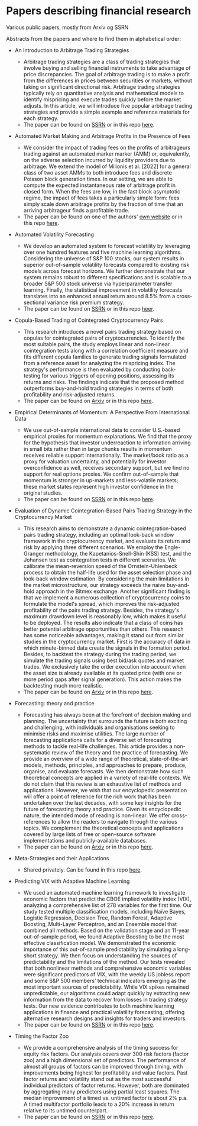 # Papers describing financial research
Various public papers, mostly from Arxiv og SSRN

Abstracts from the papers and where to find them in alphabetical order:

- An Introduction to Arbitrage Trading Strategies
  - Arbitrage trading strategies are a class of trading strategies that involve buying and selling financial instruments to take advantage of price discrepancies. The goal of arbitrage trading is to make a profit from the differences in prices between securities or markets, without taking on significant directional risk. Arbitrage trading strategies typically rely on quantitative analysis and mathematical models to identify mispricing and execute trades quickly before the market adjusts. In this article, we will introduce five popular arbitrage trading strategies and provide a simple example and reference materials for each strategy.
  - The paper can be found on [SSRN](https://papers.ssrn.com/sol3/papers.cfm?abstract_id=4420232) or  in this repo [here](AnIntroductionToArbitrageTradingStrategies.pdf).

- Automated Market Making and Arbitrage Profits in the Presence of Fees
  - We consider the impact of trading fees on the profits of arbitrageurs trading against an
automated marker marker (AMM) or, equivalently, on the adverse selection incurred by liquidity
providers due to arbitrage. We extend the model of Milionis et al. [2022] for a general class
of two asset AMMs to both introduce fees and discrete Poisson block generation times. In our
setting, we are able to compute the expected instantaneous rate of arbitrage profit in closed
form. When the fees are low, in the fast block asymptotic regime, the impact of fees takes a
particularly simple form: fees simply scale down arbitrage profits by the fraction of time that
an arriving arbitrageur finds a profitable trade.
  - The paper can be found on one of the authors' [own website](https://moallemi.com/ciamac/research-interests.php) or in this repo [here](AutomatedMarketMakingAndArbitrageProfitsInThePresenceOfFees.pdf).

- Automated Volatility Forecasting
  - We develop an automated system to forecast volatility by leveraging over one hundred features and five machine learning algorithms. Considering the universe of S&P 100 stocks, our system results in superior out-of-sample volatility forecasts compared to existing risk models across forecast horizons. We further demonstrate that our system remains robust to different specifications and is scalable to a broader S&P 500 stock universe via hyperparameter transfer learning. Finally, the statistical improvement in volatility forecasts translates into an enhanced annual return around 8.5% from a cross-sectional variance risk premium strategy.
  - The paper can be found on [SSRN](https://papers.ssrn.com/sol3/papers.cfm?abstract_id=3776915) or in this repo [heer](AutomatedVolatilityForecasting.pdf).

- Copula-Based Trading of Cointegrated Cryptocurrency Pairs
  - This research introduces a novel pairs trading strategy based on copulas for cointegrated pairs of cryptocurrencies. To identify the most suitable pairs, the study employs linear and non-linear cointegration tests along with a correlation coefficient measure and fits different copula families to generate trading signals formulated from a reference asset for analyzing the mispricing index. The strategy's performance is then evaluated by conducting back-testing for various triggers of opening positions, assessing its returns and risks. The findings indicate that the proposed method outperforms buy-and-hold trading strategies in terms of both profitability and risk-adjusted returns.
  - The paper can be found on [Arxiv](https://arxiv.org/abs/2305.06961) or in this repo [here](CopulaBasedTradingOfCointegratedCryptocurrencyPairs.pdf).

- Empirical Determinants of Momentum: A Perspective From International Data
  - We use out-of-sample international data to consider U.S.-based empirical proxies for momentum explanations. We find that the proxy for the hypothesis that investor underreaction to information arriving in small bits rather than in large chunks results in momentum receives reliable support internationally. The market/book ratio as a proxy for valuation uncertainty, and potentially for investor overconfidence as well, receives secondary support, but we find no support for real options proxies. We confirm out-of-sample that momentum is stronger in up-markets and less-volatile markets; these market states represent high investor confidence in the original studies.
  - The paper can be found on [SSRN](https://papers.ssrn.com/sol3/papers.cfm?abstract_id=4012902) or in this repo [here](EmpiricalDeterminantsOfMomentum.pdf).

- Evaluation of Dynamic Cointegration-Based Pairs Trading Strategy in the Cryptocurrency Market
  - This research aims to demonstrate a dynamic cointegration-based pairs trading strategy, including an optimal look-back window framework in the cryptocurrency market, and evaluate its return and risk by applying three different scenarios. We employ the Engle-Granger methodology, the Kapetanios-Snell-Shin (KSS) test, and the Johansen test as cointegration tests in different scenarios. We calibrate the mean-reversion speed of the Ornstein-Uhlenbeck process to obtain the half-life used for the asset selection phase and look-back window estimation. By considering the main limitations in the market microstructure, our strategy exceeds the naive buy-and-hold approach in the Bitmex exchange. Another significant finding is that we implement a numerous collection of cryptocurrency coins to formulate the model's spread, which improves the risk-adjusted profitability of the pairs trading strategy. Besides, the strategy's maximum drawdown level is reasonably low, which makes it useful to be deployed. The results also indicate that a class of coins has better potential arbitrage opportunities than others. This research has some noticeable advantages, making it stand out from similar studies in the cryptocurrency market. First is the accuracy of data in which minute-binned data create the signals in the formation period. Besides, to backtest the strategy during the trading period, we simulate the trading signals using best bid/ask quotes and market trades. We exclusively take the order execution into account when the asset size is already available at its quoted price (with one or more period gaps after signal generation). This action makes the backtesting much more realistic.
  - The paper can be found on [Arxiv](https://arxiv.org/abs/2109.10662) or in this repo [here](EvaluationOfDynamicCointegrationBasedPairsTradingStrategyInTheCryptocurrencyMarket.pdf).

- Forecasting: theory and practice
  - Forecasting has always been at the forefront of decision making and planning. The uncertainty that surrounds the future is both exciting and challenging, with individuals and organisations seeking to minimise risks and maximise utilities. The large number of forecasting applications calls for a diverse set of forecasting methods to tackle real-life challenges. This article provides a non-systematic review of the theory and the practice of forecasting. We provide an overview of a wide range of theoretical, state-of-the-art models, methods, principles, and approaches to prepare, produce, organise, and evaluate forecasts. We then demonstrate how such theoretical concepts are applied in a variety of real-life contexts.
We do not claim that this review is an exhaustive list of methods and applications. However, we wish that our encyclopedic presentation will offer a point of reference for the rich work that has been undertaken over the last decades, with some key insights for the future of forecasting theory and practice. Given its encyclopedic nature, the intended mode of reading is non-linear. We offer cross-references to allow the readers to navigate through the various topics. We complement the theoretical concepts and applications covered by large lists of free or open-source software implementations and publicly-available databases.
  - The paper can be found on [Arxiv](https://arxiv.org/abs/2012.03854) or in this repo [here](ForecastingTheoryAndPractice.pdf).

- Meta-Strategies and their Applications
  - Shared privately. Can be found in this repo [here](MetaStrategiesAndTheirApplications.pdf).

- Predicting VIX with Adaptive Machine Learning
  - We used an automated machine learning framework to investigate economic factors that predict the CBOE implied volatility index (VIX), analyzing a comprehensive list of 278 variables for the first time. Our study tested multiple classification models, including Naïve Bayes, Logistic Regression, Decision Tree, Random Forest, Adaptive Boosting, Multi-Layer Perceptron, and an Ensemble model that combined all methods. Based on the validation stage and an 11-year out-of-sample period, we found Adaptive Boosting to be the most effective classification model. We demonstrated the economic importance of this out-of-sample predictability by simulating a long-short strategy. We then focus on understanding the sources of predictability and the limitations of the method. Our tests revealed that both nonlinear methods and comprehensive economic variables were significant predictors of VIX, with the weekly US jobless report and some S&P 500 members’ technical indicators emerging as the most important sources of predictability. While VIX spikes remained unpredictable, our algorithms could adapt quickly by extracting new information from the data to recover from losses in trading strategy tests. Our new evidence contributes to both machine learning applications in finance and practical volatility forecasting, offering alternative research designs and insights for traders and investors.
  - The paper can be found on [SSRN](https://papers.ssrn.com/sol3/papers.cfm?abstract_id=4388132) or in this repo [here](PredictingVixWithAdaptiveML.pdf).

- Timing the Factor Zoo
  - We provide a comprehensive analysis of the timing success for equity risk factors. Our analysis covers over 300 risk factors (factor zoo) and a high dimensional set of predictors. The performance of almost all groups of factors can be improved through timing, with improvements being highest for profitability and value factors. Past factor returns and volatility stand out as the most successful individual predictors of factor returns. However, both are dominated by aggregating many predictors using partial least squares. The median improvement of a timed vs. untimed factor is about 2% p.a. A timed multifactor portfolio leads to a 20% increase in return relative to its untimed counterpart.
  - The paper can be found on [SSRN](https://papers.ssrn.com/sol3/papers.cfm?abstract_id=4376898) or in this repo [here](TimingTheFactorZoo.pdf).

